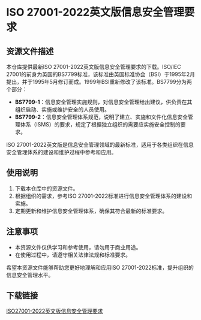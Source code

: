 # ISO 27001-2022英文版信息安全管理要求

## 资源文件描述

本仓库提供最新ISO 27001-2022英文版信息安全管理要求的下载。ISO/IEC 27001的前身为英国的BS7799标准，该标准由英国标准协会（BSI）于1995年2月提出，并于1995年5月修订而成。1999年BSI重新修改了该标准。BS7799分为两个部分：

- **BS7799-1**：信息安全管理实施规则，对信息安全管理给出建议，供负责在其组织启动、实施或维护安全的人员使用。
- **BS7799-2**：信息安全管理体系规范，说明了建立、实施和文件化信息安全管理体系（ISMS）的要求，规定了根据独立组织的需要应实施安全控制的要求。

ISO 27001-2022英文版是信息安全管理领域的最新标准，适用于各类组织在信息安全管理体系的建设和维护过程中参考和应用。

## 使用说明

1. 下载本仓库中的资源文件。
2. 根据组织的需求，参考ISO 27001-2022标准进行信息安全管理体系的建设和实施。
3. 定期更新和维护信息安全管理体系，确保其符合最新的标准要求。

## 注意事项

- 本资源文件仅供学习和参考使用，请勿用于商业用途。
- 在使用过程中，请遵守相关法律法规和标准要求。

希望本资源文件能够帮助您更好地理解和应用ISO 27001-2022标准，提升组织的信息安全管理水平。

## 下载链接

[ISO27001-2022英文版信息安全管理要求](https://pan.quark.cn/s/550dc57ac933)